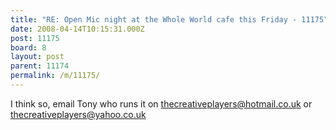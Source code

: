 ```yaml
---
title: "RE: Open Mic night at the Whole World cafe this Friday - 11175"
date: 2008-04-14T10:15:31.000Z
post: 11175
board: 8
layout: post
parent: 11174
permalink: /m/11175/
---
```

I think so, email Tony who runs it on thecreativeplayers@hotmail.co.uk or thecreativeplayers@yahoo.co.uk
